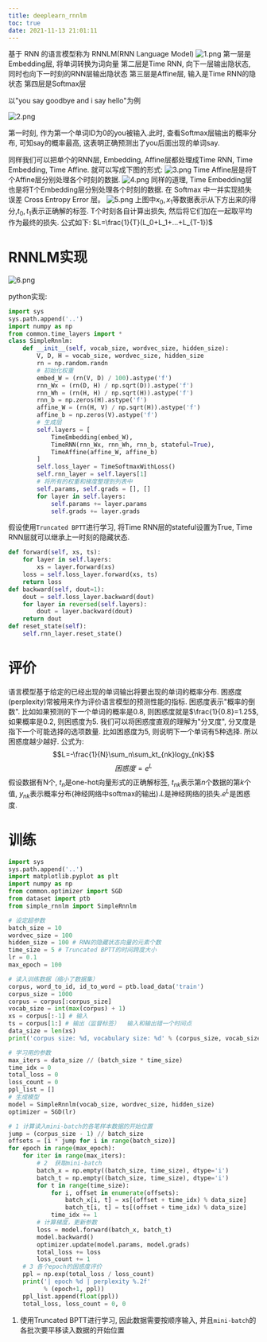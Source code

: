 ```yaml
---
title: deeplearn_rnnlm
toc: true
date: 2021-11-13 21:01:11
---
```


基于 RNN 的语言模型称为 RNNLM(RNN Language Model)
![1.png](1.png)
第一层是Embedding层, 将单词转换为词向量
第二层是Time RNN, 向下一层输出隐状态, 同时也向下一时刻的RNN层输出隐状态
第三层是Affine层, 输入是Time RNN的隐状态
第四层是Softmax层

以"you say goodbye and i say hello"为例

![2.png](2.png)

第一时刻, 作为第一个单词ID为0的you被输入.此时, 查看Softmax层输出的概率分布, 可知say的概率最高, 这表明正确预测出了you后面出现的单词say.

同样我们可以把单个的RNN层, Embedding, Affine层都处理成Time RNN, Time Embedding, Time Affine. 就可以写成下图的形式:
![3.png](3.png)
Time Affine层是将T个Affine层分别处理各个时刻的数据.
![4.png](4.png)
同样的道理, Time Embedding层也是将T个Embedding层分别处理各个时刻的数据.
在 Softmax 中一并实现损失误差 Cross Entropy Error 层。
![5.png](5.png)
上图中$x_0,x_1$等数据表示从下方出来的得分,$t_0,t_1$表示正确解的标签. T个时刻各自计算出损失, 然后将它们加在一起取平均作为最终的损失. 公式如下:
$L=\frac{1}{T}(L_0+L_1+...+L_{T-1})$


# RNNLM实现
![6.png](6.png)

python实现:
```python
import sys
sys.path.append('..')
import numpy as np
from common.time_layers import *
class SimpleRnnlm:
    def __init__(self, vocab_size, wordvec_size, hidden_size):
        V, D, H = vocab_size, wordvec_size, hidden_size
        rn = np.random.randn
        # 初始化权重
        embed_W = (rn(V, D) / 100).astype('f')
        rnn_Wx = (rn(D, H) / np.sqrt(D)).astype('f')
        rnn_Wh = (rn(H, H) / np.sqrt(H)).astype('f')
        rnn_b = np.zeros(H).astype('f')
        affine_W = (rn(H, V) / np.sqrt(H)).astype('f')
        affine_b = np.zeros(V).astype('f')
        # 生成层
        self.layers = [
            TimeEmbedding(embed_W),
            TimeRNN(rnn_Wx, rnn_Wh, rnn_b, stateful=True),
            TimeAffine(affine_W, affine_b)
        ]
        self.loss_layer = TimeSoftmaxWithLoss()
        self.rnn_layer = self.layers[1]
        # 将所有的权重和梯度整理到列表中
        self.params, self.grads = [], []
        for layer in self.layers:
            self.params += layer.params
            self.grads += layer.grads
```
假设使用`Truncated BPTT`进行学习, 将Time RNN层的stateful设置为True, Time RNN层就可以继承上一时刻的隐藏状态.

```python
def forward(self, xs, ts):
    for layer in self.layers:
        xs = layer.forward(xs)
    loss = self.loss_layer.forward(xs, ts)
    return loss
def backward(self, dout=1):
    dout = self.loss_layer.backward(dout)
    for layer in reversed(self.layers):
        dout = layer.backward(dout)
    return dout
def reset_state(self):
    self.rnn_layer.reset_state()
```

# 评价
语言模型基于给定的已经出现的单词输出将要出现的单词的概率分布. 困惑度(perplexity)常被用来作为评价语言模型的预测性能的指标. 困惑度表示"概率的倒数". 比如如果预测的下一个单词的概率是0.8, 则困惑度就是$\frac{1}{0.8}=1.25$, 如果概率是0.2, 则困惑度为5. 我们可以将困惑度直观的理解为"分叉度", 分叉度是指下一个可能选择的选项数量. 比如困惑度为5, 则说明下一个单词有5种选择. 所以困惑度越少越好. 公式为:
$$L=-\frac{1}{N}\sum_n\sum_kt_{nk}logy_{nk}$$
$$困惑度 = e^L$$
假设数据有N个, $t_n$是one-hot向量形式的正确解标签, $t_{nk}$表示第$n$个数据的第$k$个值, $y_{nk}$表示概率分布(神经网络中softmax的输出).$L$是神经网络的损失.$e^L$是困惑度.




# 训练


```python
import sys
sys.path.append('..')
import matplotlib.pyplot as plt
import numpy as np
from common.optimizer import SGD
from dataset import ptb
from simple_rnnlm import SimpleRnnlm

# 设定超参数
batch_size = 10
wordvec_size = 100
hidden_size = 100 # RNN的隐藏状态向量的元素个数
time_size = 5 # Truncated BPTT的时间跨度大小
lr = 0.1
max_epoch = 100

# 读入训练数据（缩小了数据集）
corpus, word_to_id, id_to_word = ptb.load_data('train')
corpus_size = 1000
corpus = corpus[:corpus_size]
vocab_size = int(max(corpus) + 1)
xs = corpus[:-1] # 输入
ts = corpus[1:] # 输出（监督标签）  输入和输出错一个时间点
data_size = len(xs)
print('corpus size: %d, vocabulary size: %d' % (corpus_size, vocab_size))

# 学习用的参数
max_iters = data_size // (batch_size * time_size)
time_idx = 0
total_loss = 0
loss_count = 0
ppl_list = []
# 生成模型
model = SimpleRnnlm(vocab_size, wordvec_size, hidden_size)
optimizer = SGD(lr)

# 1 计算读入mini-batch的各笔样本数据的开始位置
jump = (corpus_size - 1) // batch_size
offsets = [i * jump for i in range(batch_size)]
for epoch in range(max_epoch):
    for iter in range(max_iters):
        # 2  获取mini-batch
        batch_x = np.empty((batch_size, time_size), dtype='i')
        batch_t = np.empty((batch_size, time_size), dtype='i')
        for t in range(time_size):
            for i, offset in enumerate(offsets):
                batch_x[i, t] = xs[(offset + time_idx) % data_size]
                batch_t[i, t] = ts[(offset + time_idx) % data_size]
            time_idx += 1
        # 计算梯度，更新参数
        loss = model.forward(batch_x, batch_t)
        model.backward()
        optimizer.update(model.params, model.grads)
        total_loss += loss
        loss_count += 1
    # 3 各个epoch的困惑度评价
    ppl = np.exp(total_loss / loss_count)
    print('| epoch %d | perplexity %.2f'
          % (epoch+1, ppl))
    ppl_list.append(float(ppl))
    total_loss, loss_count = 0, 0
```
1. 使用Truncated BPTT进行学习, 因此数据需要按顺序输入, 并且`mini-batch`的各批次要平移读入数据的开始位置